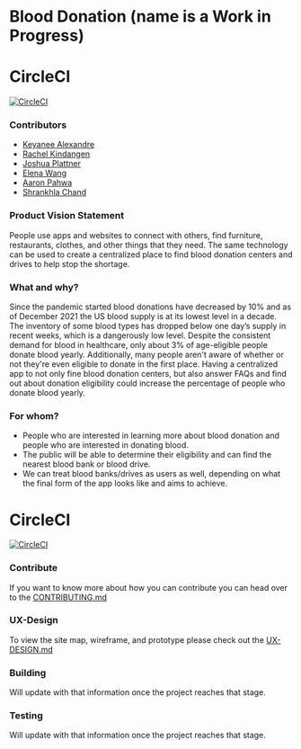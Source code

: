 # Blood Donation (name is a Work in Progress)

# CircleCI

[![CircleCI](https://circleci.com/gh/software-assignments-spring2022/final-project-blooddonation/tree/master.svg?style=shield)](https://circleci.com/gh/software-assignments-spring2022/final-project-blooddonation/tree/master)

### Contributors

- [Keyanee Alexandre](https://github.com/keyaneealexandre)
- [Rachel Kindangen](https://github.com/rkindangen)
- [Joshua Plattner](https://github.com/jplattner73)
- [Elena Wang](https://github.com/ELENA0206)
- [Aaron Pahwa](https://github.com/ampahwa)
- [Shrankhla Chand](https://github.com/shrankhla1234)

### Product Vision Statement

People use apps and websites to connect with others, find furniture, restaurants, clothes, and other things that they need. The same technology can be used to create a centralized place to find blood donation centers and drives to help stop the shortage.

### What and why?

Since the pandemic started blood donations have decreased by 10% and as of December 2021 the US blood supply is at its lowest level in a decade. The inventory of some blood types has dropped below one day’s supply in recent weeks, which is a dangerously low level. Despite the consistent demand for blood in healthcare, only about 3% of age-eligible people donate blood yearly. Additionally, many people aren't aware of whether or not they're even eligible to donate in the first place. Having a centralized app to not only fine blood donation centers, but also answer FAQs and find out about donation eligibility could increase the percentage of people who donate blood yearly.

### For whom?

- People who are interested in learning more about blood donation and people who are interested in donating blood.
- The public will be able to determine their eligibility and can find the nearest blood bank or blood drive.
- We can treat blood banks/drives as users as well, depending on what the final form of the app looks like and aims to achieve.

# CircleCI

[![CircleCI](https://circleci.com/gh/software-assignments-spring2022/final-project-blooddonation/tree/master.svg?style=shield)](https://circleci.com/gh/software-assignments-spring2022/final-project-blooddonation/tree/master)

### Contribute

If you want to know more about how you can contribute you can head over to the [CONTRIBUTING.md](./CONTRIBUTING.md)

### UX-Design

To view the site map, wireframe, and prototype please check out the [UX-DESIGN.md](./UX-DESIGN.md)

### Building

Will update with that information once the project reaches that stage.

### Testing

Will update with that information once the project reaches that stage.
